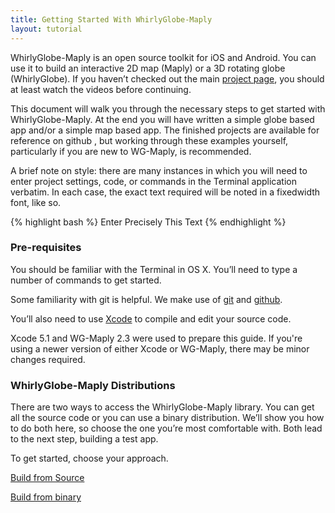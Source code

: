 ```yaml
---
title: Getting Started With WhirlyGlobe-Maply
layout: tutorial
---
```


WhirlyGlobe-Maply is an open source toolkit for iOS and Android. You can use it to build an interactive 2D map (Maply) or a 3D rotating globe (WhirlyGlobe).  If you haven’t checked out the main [project page](http://mousebird.github.io/WhirlyGlobe/), you should at least watch the videos before continuing.

This document will walk you through the necessary steps to get started with WhirlyGlobe-­Maply. At the end you will have written a simple globe ­based app and/or a simple map based app. The finished projects are available for reference on github <here>, but working through these examples yourself, particularly if you are new to WG-­Maply, is recommended.

A brief note on style: there are many instances in which you will need to enter project settings, code, or commands in the Terminal application verbatim. In each case, the exact text required will be noted in a fixed­width font, like so.

{% highlight bash %}
Enter Precisely This Text
{% endhighlight %}

### Pre-requisites

You should be familiar with the Terminal in OS X.  You’ll need to type a number of commands to get started.

Some familiarity with git is helpful.  We make use of [git](http://en.wikipedia.org/wiki/Git_(software)) and [github](http://github.com/).

You’ll also need to use [Xcode](http://en.wikipedia.org/wiki/Xcode) to compile and edit your source code.

Xcode 5.1 and WG­-Maply 2.3 were used to prepare this guide. If you're using a newer version of either Xcode or WG-­Maply, there may be minor changes required.

### WhirlyGlobe-Maply Distributions

There are two ways to access the WhirlyGlobe-Maply library.  You can get all the source code or you can use a binary distribution.  We’ll show you how to do both here, so choose the one you’re most comfortable with.  Both lead to the next step, building a test app.

To get started, choose your approach.

[Build from Source](building_from_source.html)  

[Build from binary](building_from_binary.html)

